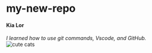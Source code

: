 # my-new-repo

#### Kia Lor  
_I learned how to use git commands, Vscode, and GitHub._  
![cute cats](https://images.squarespace-cdn.com/content/v1/5b9580a050a54f9cd774077b/1607548759310-R91WKR9QPXMA85PFPF42/kawaii.png?format=500w)  

